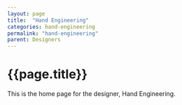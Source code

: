 ```yaml
---
layout: page
title:  "Hand Engineering"
categories: hand-engineering
permalink: "hand-engineering"
parent: Designers
---
```

# {{page.title}}

This is the home page for the designer, Hand Engineering.
